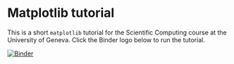 # Matplotlib tutorial

This is a short `matplotlib` tutorial for the Scientific Computing course at the University of Geneva. Click the Binder logo below to run the tutorial.

[![Binder](https://mybinder.org/badge_logo.svg)](https://mybinder.org/v2/gh/vcepaitis/matplotlib-tutorial/HEAD?labpath=matplotlib_tutorial.ipynb)